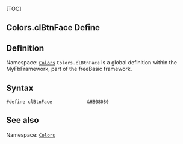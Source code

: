 [TOC]
## Colors.clBtnFace Define

## Definition
Namespace: [`Colors`](Colors.md)
`Colors.clBtnFace` Is a global definition within the MyFbFramework, part of the freeBasic framework.
## Syntax

```freeBasic
#define clBtnFace             &H808080
```

## See also
Namespace: [`Colors`](Colors.md)
